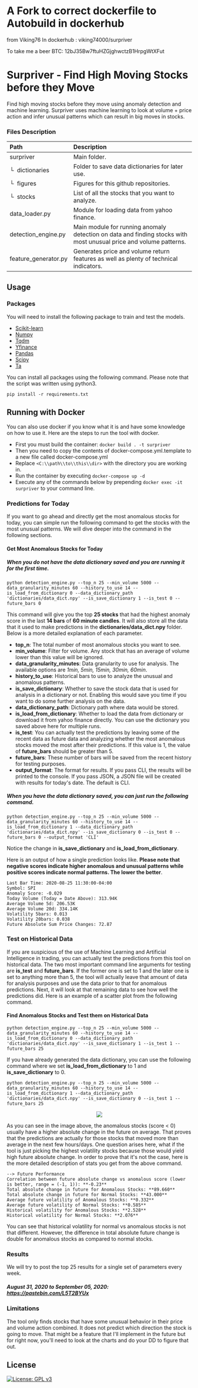 
# A Fork to correct dockerfile to Autobuild in dockerhub
from Viking76
In dockerhub :    viking74000/surpriver

To take me a beer BTC: 12bJ35Bw7ftuHZGjghwctzB1HrpgWtXFut


# Surpriver - Find High Moving Stocks before they Move
Find high moving stocks before they move using anomaly detection and machine learning. Surpriver uses machine learning to look at volume + price action and infer unusual patterns which can result in big moves in stocks.

### Files Description
| Path | Description
| :--- | :----------
| surpriver | Main folder.
| &boxur;&nbsp; dictionaries | Folder to save data dictionaries for later use. 
| &boxur;&nbsp; figures | Figures for this github repositories.
| &boxur;&nbsp; stocks | List of all the stocks that you want to analyze.
| data_loader.py | Module for loading data from yahoo finance.
| detection_engine.py | Main module for running anomaly detection on data and finding stocks with most unusual price and volume patterns.
| feature_generator.py | Generates price and volume return features as well as plenty of technical indicators.

## Usage
### Packages
You will need to install the following package to train and test the models.
- [Scikit-learn](https://scikit-learn.org/)
- [Numpy](https://numpy.org/)
- [Tqdm](https://github.com/tqdm/tqdm)
- [Yfinance](https://github.com/ranaroussi/yfinance)
- [Pandas](https://pandas.pydata.org/)
- [Scipy](https://www.scipy.org/install.html)
- [Ta](https://github.com/bukosabino/ta)

You can install all packages using the following command. Please note that the script was written using python3.
```
pip install -r requirements.txt
```

## Running with Docker
You can also use docker if you know what it is and have some knowledge on how to use it. Here are the steps to run the tool with docker.

- First you must build the container: `docker build . -t surpriver`
- Then you need to copy the contents of docker-compose.yml.template to a new file called docker-compose.yml
- Replace `<C:\\path\\to\\this\\dir>` with the directory you are working in.
- Run the container by executing `docker-compose up -d`
- Execute any of the commands below by prepending `docker exec -it surpriver` to your command line.

### Predictions for Today
If you want to go ahead and directly get the most anomalous stocks for today, you can simple run the following command to get the stocks with the most unusual patterns. We will dive deeper into the command in the following sections.

#### Get Most Anomalous Stocks for Today
##### When you do not have the data dictionary saved and you are running it for the first time.
```
python detection_engine.py --top_n 25 --min_volume 5000 --data_granularity_minutes 60 --history_to_use 14 --is_load_from_dictionary 0 --data_dictionary_path 'dictionaries/data_dict.npy' --is_save_dictionary 1 --is_test 0 --future_bars 0
```
This command will give you the top **25 stocks** that had the highest anomaly score in the last **14 bars** of **60 minute candles**. It will also store all the data that it used to make predictions in the **dictionaries/data_dict.npy** folder. Below is a more detailed explanation of each parameter.
- **top_n**: The total number of most anomalous stocks you want to see.
- **min_volume**: Filter for volume. Any stock that has an average of volume lower than this value will be ignored.
- **data_granularity_minutes**: Data granularity to use for analysis. The available options are *1min, 5min, 15min, 30min, 60min*.
- **history_to_use**: Historical bars to use to analyze the unusual and anomalous patterns.
- **is_save_dictionary**: Whether to save the stock data that is used for analysis in a dictionary or not. Enabling this would save you time if you want to do some further analysis on the data.
- **data_dictionary_path**: Dictionary path where data would be stored.
- **is_load_from_dictionary**: Whether to load the data from dictionary or download it from yahoo finance directly. You can use the dictionary you saved above here for multiple runs.
- **is_test**: You can actually test the predictions by leaving some of the recent data as future data and analyzing whether the most anomalous stocks moved the most after their predictions. If this value is 1, the value of **future_bars** should be greater than 5.
- **future_bars**: These number of bars will be saved from the recent history for testing purposes.
- **output_format**: The format for results. If you pass CLI, the results will be printed to the console. If you pass JSON, a JSON file will be created with results for today's date. The default is CLI.

#####  When you have the data dictionary saved, you can just run the following command.
```
python detection_engine.py --top_n 25 --min_volume 5000 --data_granularity_minutes 60 --history_to_use 14 --is_load_from_dictionary 1 --data_dictionary_path 'dictionaries/data_dict.npy' --is_save_dictionary 0 --is_test 0 --future_bars 0 --output_format 'CLI'
```
Notice the change in **is_save_dictionary** and **is_load_from_dictionary**.

Here is an output of how a single prediction looks like. **Please note that negative scores indicate higher anomalous and unusual patterns while positive scores indicate normal patterns. The lower the better**.

```
Last Bar Time: 2020-08-25 11:30:00-04:00
Symbol: SPI
Anomaly Score: -0.029
Today Volume (Today = Date Above): 313.94K
Average Volume 5d: 206.53K
Average Volume 20d: 334.14K
Volatility 5bars: 0.013
Volatility 20bars: 0.038
Future Absolute Sum Price Changes: 72.87
```

### Test on Historical Data
If you are suspicious of the use of Machine Learning and Artificial Intelligence in trading, you can actually test the predictions from this tool on historical data. The two most important command line arguments for testing are **is_test** and **future_bars**. If the former one is set to 1 and the later one is set to anything more than 5, the tool will actually leave that amount of data for analysis purposes and use the data prior to that for anomalous predictions. Next, it will look at that remaining data to see how well the predictions did. Here is an example of a scatter plot from the following command.

#### Find Anomalous Stocks and Test them on Historical Data
```
python detection_engine.py --top_n 25 --min_volume 5000 --data_granularity_minutes 60 --history_to_use 14 --is_load_from_dictionary 0 --data_dictionary_path 'dictionaries/data_dict.npy' --is_save_dictionary 1 --is_test 1 --future_bars 25
```

If you have already generated the data dictionary, you can use the following command where we set **is_load_from_dictionary** to 1 and **is_save_dictionary** to 0.
```
python detection_engine.py --top_n 25 --min_volume 5000 --data_granularity_minutes 60 --history_to_use 14 --is_load_from_dictionary 1 --data_dictionary_path 'dictionaries/data_dict.npy' --is_save_dictionary 0 --is_test 1 --future_bars 25
```

<p align="center">
  <img src="figures/correlation_plot.png">
</p>

As you can see in the image above, the anomalous stocks (score < 0) usually have a higher absolute change in the future on average. That proves that the predictions are actually for those stocks that moved more than average in the next few hours/days. One question arises here, what if the tool is just picking the highest volatility stocks because those would yield high future absolute change. In order to prove that it's not the case, here is the more detailed description of stats you get from the above command.
```
--> Future Performance
Correlation between future absolute change vs anomalous score (lower is better, range = (-1, 1)): **-0.23**
Total absolute change in future for Anomalous Stocks: **89.660**
Total absolute change in future for Normal Stocks: **43.000**
Average future volatility of Anomalous Stocks: **0.332**
Average future volatility of Normal Stocks: **0.585**
Historical volatility for Anomalous Stocks: **2.528**
Historical volatility for Normal Stocks: **2.076**
```

You can see that historical volatility for normal vs anomalous stocks is not that different. However, the difference in total absolute future change is double for anomalous stocks as compared to normal stocks. 

### Results
We will try to post the top 25 results for a single set of parameters every week.
##### August 31, 2020 to September 05, 2020: https://pastebin.com/L5T2BYUx

### Limitations
The tool only finds stocks that have some unusual behavior in their price and volume action combined. It does not predict which direction the stock is going to move. That might be a feature that I'll implement in the future but for right now, you'll need to look at the charts and do your DD to figure that out.

## License
[![License: GPL v3](https://img.shields.io/badge/License-GPLv3-blue.svg)](https://www.gnu.org/licenses/gpl-3.0)
